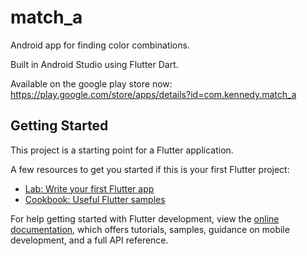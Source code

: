 # match_a

Android app for finding color combinations.

Built in Android Studio using Flutter Dart.

Available on the google play store now:
https://play.google.com/store/apps/details?id=com.kennedy.match_a

## Getting Started

This project is a starting point for a Flutter application.

A few resources to get you started if this is your first Flutter project:

- [Lab: Write your first Flutter app](https://docs.flutter.dev/get-started/codelab)
- [Cookbook: Useful Flutter samples](https://docs.flutter.dev/cookbook)

For help getting started with Flutter development, view the
[online documentation](https://docs.flutter.dev/), which offers tutorials,
samples, guidance on mobile development, and a full API reference.

